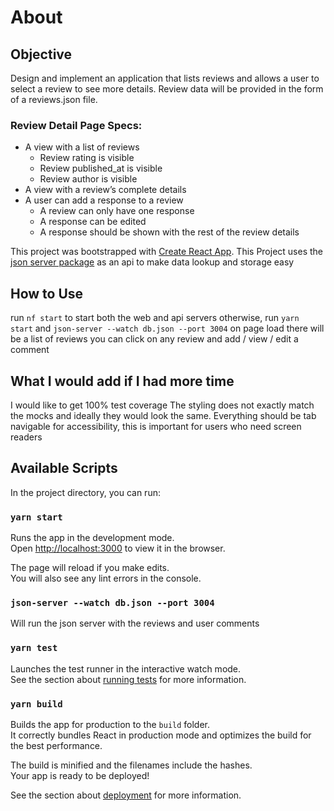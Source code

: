 # About
## Objective
Design and implement an application that lists reviews and allows a user to select a review to see more details. Review data will be provided in the form of a reviews.json file.

### Review Detail Page Specs:
- A view with a list of reviews
  - Review rating is visible
  - Review published_at is visible
  - Review author is visible
- A view with a review’s complete details
- A user can add a response to a review
  - A review can only have one response
  - A response can be edited
  - A response should be shown with the rest of the review details

This project was bootstrapped with [Create React App](https://github.com/facebook/create-react-app).
This Project uses the [json server package](https://github.com/typicode/json-server) as an api to make data lookup and storage easy

## How to Use
run `nf start` to start both the web and api servers
otherwise, run `yarn start` and `json-server --watch db.json --port 3004`
on page load there will be a list of reviews
you can click on any review and add / view / edit a comment

## What I would add if I had more time
I would like to get 100% test coverage
The styling does not exactly match the mocks and ideally they would look the same. 
Everything should be tab navigable for accessibility, this is important for users who need screen readers

## Available Scripts
In the project directory, you can run:

### `yarn start`

Runs the app in the development mode.<br />
Open [http://localhost:3000](http://localhost:3000) to view it in the browser.

The page will reload if you make edits.<br />
You will also see any lint errors in the console.

### `json-server --watch db.json --port 3004`

Will run the json server with the reviews and user comments

### `yarn test`

Launches the test runner in the interactive watch mode.<br />
See the section about [running tests](https://facebook.github.io/create-react-app/docs/running-tests) for more information.

### `yarn build`

Builds the app for production to the `build` folder.<br />
It correctly bundles React in production mode and optimizes the build for the best performance.

The build is minified and the filenames include the hashes.<br />
Your app is ready to be deployed!

See the section about [deployment](https://facebook.github.io/create-react-app/docs/deployment) for more information.

